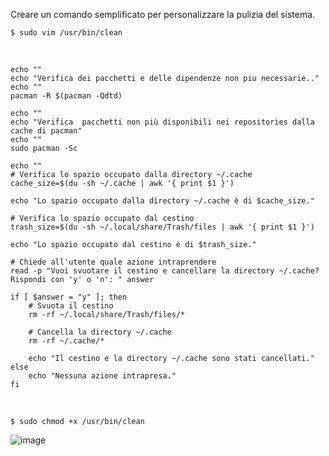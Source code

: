 Creare un comando semplificato per personalizzare la pulizia del sistema.

`$ sudo vim /usr/bin/clean`

<br>

```
echo ""
echo "Verifica dei pacchetti e delle dipendenze non piu necessarie.."
echo ""
pacman -R $(pacman -Qdtd)

echo ""
echo "Verifica  pacchetti non più disponibili nei repositories dalla cache di pacman"
echo ""
sudo pacman -Sc

echo ""
# Verifica lo spazio occupato dalla directory ~/.cache
cache_size=$(du -sh ~/.cache | awk '{ print $1 }')

echo "Lo spazio occupato dalla directory ~/.cache è di $cache_size."

# Verifica lo spazio occupato dal cestino
trash_size=$(du -sh ~/.local/share/Trash/files | awk '{ print $1 }')

echo "Lo spazio occupato dal cestino è di $trash_size."

# Chiede all'utente quale azione intraprendere
read -p "Vuoi svuotare il cestino e cancellare la directory ~/.cache? Rispondi con 'y' o 'n': " answer

if [ $answer = "y" ]; then
    # Svuota il cestino
    rm -rf ~/.local/share/Trash/files/*

    # Cancella la directory ~/.cache
    rm -rf ~/.cache/*

    echo "Il cestino e la directory ~/.cache sono stati cancellati."
else
    echo "Nessuna azione intrapresa."
fi
```
<br>

`$ sudo chmod +x /usr/bin/clean`

![image](https://github.com/ArchItalia/site/assets/117321045/83b6ec50-4dfb-433c-913f-e985d5030e4c)
